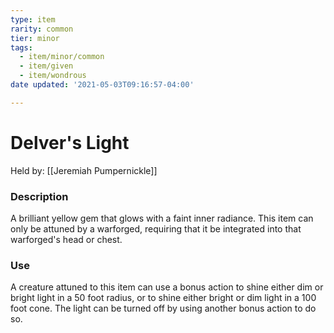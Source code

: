 ```yaml
---
type: item
rarity: common
tier: minor
tags:
  - item/minor/common
  - item/given
  - item/wondrous
date updated: '2021-05-03T09:16:57-04:00'

---
```


# Delver's Light

Held by: [[Jeremiah Pumpernickle]]

### Description

A brilliant yellow gem that glows with a faint inner radiance. This item can only be attuned by a warforged, requiring that it be integrated into that warforged's head or chest.

### Use

A creature attuned to this item can use a bonus action to shine either dim or bright light in a 50 foot radius, or to shine either bright or dim light in a 100 foot cone. The light can be turned off by using another bonus action to do so.
